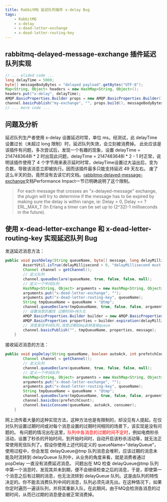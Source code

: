 ```yaml
---
title: RabbitMQ 延迟队列插件 x-delay Bug
tags:
    - RabbitMQ
    - x-delay
    - x-dead-letter-exchange
    - x-dead-letter-routing-key
---
```


## rabbitmq-delayed-message-exchange 插件延迟队列实现
``` java
// ... elided code ...
long delayTime = 5000;
byte[] messageBodyBytes = "delayed payload".getBytes("UTF-8");
Map<String, Object> headers = new HashMap<String, Object>();
headers.put("x-delay", delayTime);
AMQP.BasicProperties.Builder props = new AMQP.BasicProperties.Builder().headers(headers);
channel.basicPublish("my-exchange", "", props.build(), messageBodyBytes);
// ... more code ...
```

<!--more-->

## 问题及分析
延迟队列生产者使用 x-delay 设置延迟时常，单位 ms。经测试，此 delayTime 设置过长（未超过 long 限制）时，延迟队列失效，会立刻被消费掉。
此处应该是该插件有问题，多次尝试后，发现一个有趣的现象，设置 delayTime = 2147483648l * 2 时出现此问题，delayTime = 2147483648l * 2 - 1 时正常，说明该插件使用了 4 个字节用来表示延时时常，delayTime设置过大溢出后，变为负数，导致该消息立即被执行。因而该插件最多只能支持延迟 49 天左右。
废了这么半天的劲，竟然没有去读它的文档。[rabbitmq-delayed-message-exchange](https://github.com/rabbitmq/rabbitmq-delayed-message-exchange)文档Performance Impact一节已明确说明了这个限制。
> For each message that crosses an "x-delayed-message" exchange, the plugin will try to determine if the message has to be expired by making sure the delay is within range, ie: Delay > 0, Delay =< ?ERL_MAX_T (In Erlang a timer can be set up to (2^32)-1 milliseconds in the future).

## 使用 x-dead-letter-exchange 和 x-dead-letter-routing-key 实现延迟队列 Bug
发送延迟消息方法：
``` java
public void pushDelay(String queueName, byte[] message, long delayMillisecond) throws Exception {
		AssertUtil.isTrue(delayMillisecond > 0, "delayMillisecond must greater than zero");
		Channel channel = getChannel();
		// 定义队列
		channel.queueDeclare(queueName, true, false, false, null);
		// 定义一个中间队列
		HashMap<String, Object> arguments = new HashMap<String, Object>();
		arguments.put("x-dead-letter-exchange", "");
		arguments.put("x-dead-letter-routing-key", queueName);
		String tmpQueueName = queueName + "@tmp";
		channel.queueDeclare(tmpQueueName, true, false, false, arguments);
		// 设置消息的属性 过期时间+持久化
		AMQP.BasicProperties.Builder builder = new AMQP.BasicProperties.Builder();
		AMQP.BasicProperties properties = builder.expiration(delayMillisecond + "").deliveryMode(2).build();
		// 消息发往中间队列,消息过期后mq会转发给queue
		channel.basicPublish("", tmpQueueName, properties, message);
	}
```
接收延迟消息的方法：
``` java
public void popDelay(String queueName, boolean autoAck, int prefetchCount, Consumer consumer) throws Exception {
		Channel channel = getChannel();
		// 定义队列
		channel.queueDeclare(queueName, true, false, false, null);
		// 定义一个中间队列
		HashMap<String, Object> arguments = new HashMap<String, Object>();
		arguments.put("x-dead-letter-exchange", "");
		arguments.put("x-dead-letter-routing-key", queueName);
		String tmpQueueName = queueName + "@tmp";
		channel.queueDeclare(tmpQueueName, true, false, false, arguments);
		channel.basicQos(prefetchCount);
		channel.basicConsume(queueName, autoAck, consumer);
	}
```
网上流传着大量的这种实现方法，这种方法也是有限制的，却没见有人提起。在仅对队列设置过期时间或对每个消息设置的过期时间相同的场景下，该实现是没有问题的。
有问题的情况出在这里，<font color='red'>队列中各消息的过期时间不定时</font>，例如电商秒杀活动，设置了秒杀的开始时间，到开始时间时，自动开启该秒杀活动等，就无法正常使用死信队列了。假设你使用上述代码定义的 queueName="delayQueue"，使用过程中，你会发现 delayQueue@tmp 队列消息会堆积，应该过期的消息未能及时流转到 delayQueue 队列中，从业务的角度来看，就是消费者通过 popDelay 一直没有消费延迟消息。
问题出在 MQ 检查 delayQueue@tmp 队列中第一个消息时，发现其并未到期，便不会继续检查之后的消息，于是，即使第一个消息之后有过期的消息，也无法流转到 delayQueue 队列。这是由队列的特性决定的。你不能去消费队列中间的消息，队列必须先进先出。在这种情况下，如果你定时遍历一遍该队列，并将其重新入队，在此期间，由于MQ会检测各消息的过期时间，从而已过期的消息便会被正常消费掉。